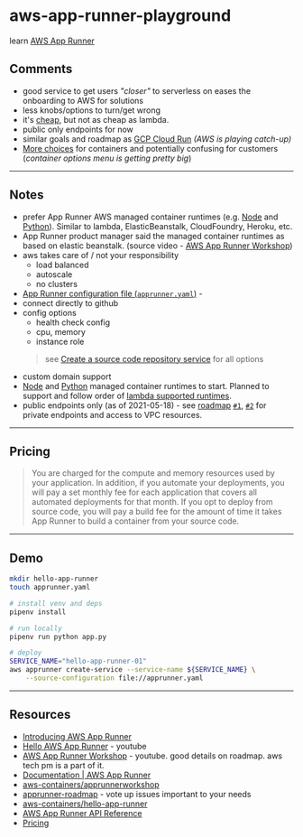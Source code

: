 <!--
---
tags: ["aws", "app-runner", "containers"]
summary: "learn AWS App Runner"
---
-->
# aws-app-runner-playground

learn [AWS App Runner](https://aws.amazon.com/blogs/containers/introducing-aws-app-runner/)
## Comments

* good service to get users *"closer"* to serverless on eases the onboarding to AWS for solutions
* less knobs/options to turn/get wrong
* it's [cheap](https://aws.amazon.com/apprunner/pricing/), but not as cheap as lambda.
* public only endpoints for now
* similar goals and roadmap as [GCP Cloud Run](https://cloud.google.com/run) *(AWS is playing catch-up)*
* [More choices](https://twitter.com/jrhunt/status/1394797751880208384?s=20) for containers and potentially confusing for customers (*container options menu is getting pretty big*)

---
## Notes

* prefer App Runner AWS managed container runtimes (e.g. [Node](https://docs.aws.amazon.com/apprunner/latest/dg/service-source-code-nodejs.html) and [Python](https://docs.aws.amazon.com/apprunner/latest/dg/service-source-code-python.html)).  Similar to lambda, ElasticBeanstalk, CloudFoundry, Heroku, etc.
* App Runner product manager said the managed container runtimes as based on elastic beanstalk. (source video - [AWS App Runner Workshop](https://www.youtube.com/watch?v=97Ua6Gv_HSo))
* aws takes care of / not your responsibility
    * load balanced
    * autoscale
    * no clusters
* [App Runner configuration file (`apprunner.yaml`)](https://docs.aws.amazon.com/apprunner/latest/dg/config-file.html) -
* connect directly to github
* config options
    * health check config
    * cpu, memory
    * instance role
    > see [Create a source code repository service](https://docs.aws.amazon.com/apprunner/latest/api/API_CreateService.html#API_CreateService_Example_1) for all options
* custom domain support
* [Node](https://docs.aws.amazon.com/apprunner/latest/dg/service-source-code-nodejs.html) and [Python](https://docs.aws.amazon.com/apprunner/latest/dg/service-source-code-python.html) managed container runtimes to start.  Planned to support and follow order of [lambda supported runtimes](https://docs.aws.amazon.com/lambda/latest/dg/lambda-runtimes.html).
* public endpoints only (as of 2021-05-18) - see [roadmap](https://github.com/aws/apprunner-roadmap/projects/1) [`#1`](https://github.com/aws/apprunner-roadmap/issues/1), [`#2`](https://github.com/aws/apprunner-roadmap/issues/2) for private endpoints and access to VPC resources.

---
## Pricing

> You are charged for the compute and memory resources used by your application. In addition, if you automate your deployments, you will pay a set monthly fee for each application that covers all automated deployments for that month. If you opt to deploy from source code, you will pay a build fee for the amount of time it takes App Runner to build a container from your source code.

---
## Demo

```sh
mkdir hello-app-runner
touch apprunner.yaml

# install venv and deps
pipenv install

# run locally
pipenv run python app.py

# deploy
SERVICE_NAME="hello-app-runner-01"
aws apprunner create-service --service-name ${SERVICE_NAME} \
    --source-configuration file://apprunner.yaml
```

---
## Resources

* [Introducing AWS App Runner](https://aws.amazon.com/blogs/containers/introducing-aws-app-runner/)
* [Hello AWS App Runner](https://www.youtube.com/watch?v=HJsULvSJWes) - youtube
* [AWS App Runner Workshop](https://www.youtube.com/watch?v=97Ua6Gv_HSo) - youtube.  good details on roadmap.  aws tech pm is a part of it.
* [Documentation | AWS App Runner](https://docs.aws.amazon.com/apprunner/latest/dg/what-is-apprunner.html)
* [aws-containers/apprunnerworkshop](https://github.com/aws-containers/apprunnerworkshop)
* [apprunner-roadmap](https://github.com/aws/apprunner-roadmap/projects/1) - vote up issues important to your needs
* [aws-containers/hello-app-runner](https://github.com/aws-containers/hello-app-runner)
* [AWS App Runner API Reference](https://docs.aws.amazon.com/apprunner/latest/api/Welcome.html)
* [Pricing](https://aws.amazon.com/apprunner/pricing/)